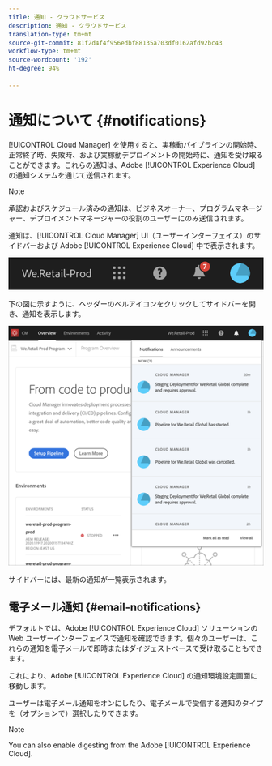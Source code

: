 ```yaml
---
title: 通知 - クラウドサービス
description: 通知 - クラウドサービス
translation-type: tm+mt
source-git-commit: 81f2d4f4f956edbf88135a703df0162afd92bc43
workflow-type: tm+mt
source-wordcount: '192'
ht-degree: 94%

---
```



# 通知について {#notifications}

[!UICONTROL Cloud Manager] を使用すると、実稼動パイプラインの開始時、正常終了時、失敗時、および実稼動デプロイメントの開始時に、通知を受け取ることができます。これらの通知は、Adobe [!UICONTROL Experience Cloud] の通知システムを通じて送信されます。

>[!NOTE]
>
>承認およびスケジュール済みの通知は、ビジネスオーナー、プログラムマネージャー、デプロイメントマネージャーの役割のユーザーにのみ送信されます。

通知は、[!UICONTROL Cloud Manager] UI（ユーザーインターフェイス）のサイドバーおよび Adobe [!UICONTROL Experience Cloud] 中で表示されます。

![](assets/notify-1.png)

下の図に示すように、ヘッダーのベルアイコンをクリックしてサイドバーを開き、通知を表示します。

![](assets/notify-2.png)

サイドバーには、最新の通知が一覧表示されます。


## 電子メール通知 {#email-notifications}

デフォルトでは、Adobe [!UICONTROL Experience Cloud] ソリューションの Web ユーザーインターフェイスで通知を確認できます。個々のユーザーは、これらの通知を電子メールで即時またはダイジェストベースで受け取ることもできます。

これにより、Adobe [!UICONTROL Experience Cloud] の通知環境設定画面に移動します。

ユーザーは電子メール通知をオンにしたり、電子メールで受信する通知のタイプを（オプションで）選択したりできます。

>[!NOTE]
>
>You can also enable digesting from the Adobe [!UICONTROL Experience Cloud].
